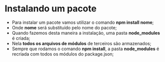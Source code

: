 # Instalando um pacote

- Para instalar um pacote vamos utilizar o comando **npm install nome**;
- Onde **nome** será substituído pelo nome do pacote;
- Quando fazemos desta maneira a instalação, uma pasta **node_modules** é criada;
- Nela **todos os arquivos de módulos** de terceiros são armazenados;
- Sempre que rodamos o comando **npm install**, a pasta **node_modules** é recriada com todos os módulos do package.json;
